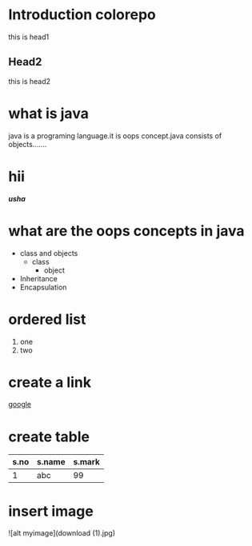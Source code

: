 # Introduction colorepo
this is head1
## Head2
this is head2
# what is java
java is a programing language.it is oops concept.java consists of objects.......
# hii
***usha***
# what are the oops concepts in java
* class and objects
  * class
    * object
* Inheritance
* Encapsulation
# ordered list
1. one
2. two
# create a link
[google](https://www.google.com)
# create table
s.no|s.name|s.mark
----|------|-----
1|abc|99
# insert image
![alt myimage](download (1).jpg)
